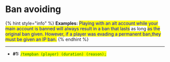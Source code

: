 # Ban avoiding

{% hint style="info" %}
**Examples:** <mark style="color:blue;">Playing with an alt account while your main account is banned will always result in a ban that lasts</mark> as long <mark style="color:blue;">as the original ban given. However, if a player was evading a permanent ban,they must be given an IP ban.</mark>
{% endhint %}

***

* **#1:** <mark style="color:green;">`/tempban (player) (duration) (reason);`</mark>
